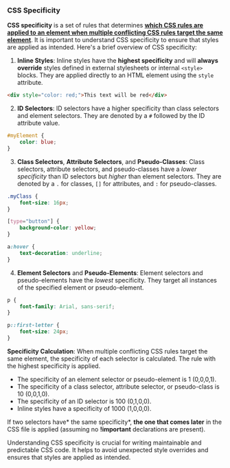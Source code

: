 ### CSS Specificity

**CSS specificity** is a set of rules that determines <u>**which CSS rules are applied to an element when multiple conflicting CSS rules target the same element**</u>. It is important to understand CSS specificity to ensure that styles are applied as intended. Here's a brief overview of CSS specificity:

1. **Inline Styles**: Inline styles have the **highest specificity** and will **always override** styles defined in external stylesheets or internal `<style>` blocks. They are applied directly to an HTML element using the `style` attribute.

```html
<div style="color: red;">This text will be red</div>
```

2. **ID Selectors**: ID selectors have a higher specificity than class selectors and element selectors. They are denoted by a `#` followed by the ID attribute value.

```css
#myElement {
    color: blue;
}
```

3. **Class Selectors**, **Attribute Selectors**, and **Pseudo-Classes**: Class selectors, attribute selectors, and pseudo-classes have a *lower specificity* than ID selectors but *higher* than element selectors. They are denoted by a `.` for classes, `[]` for attributes, and `:` for pseudo-classes.

```css
.myClass {
    font-size: 16px;
}

[type="button"] {
    background-color: yellow;
}

a:hover {
    text-decoration: underline;
}
```

4. **Element Selectors** and **Pseudo-Elements**: Element selectors and pseudo-elements have the *lowest* specificity. They target all instances of the specified element or pseudo-element.

```css
p {
    font-family: Arial, sans-serif;
}

p::first-letter {
    font-size: 24px;
}
```

**Specificity Calculation**: When multiple conflicting CSS rules target the same element, the specificity of each selector is calculated. The rule with the highest specificity is applied.

* The specificity of an element selector or pseudo-element is 1 (0,0,0,1).
* The specificity of a class selector, attribute selector, or pseudo-class is 10 (0,0,1,0).
* The specificity of an ID selector is 100 (0,1,0,0).
* Inline styles have a specificity of 1000 (1,0,0,0).

If two selectors have* the same specificity*, **the one that comes later** in the CSS file is applied (assuming no **!important** declarations are present).

Understanding CSS specificity is crucial for writing maintainable and predictable CSS code. It helps to avoid unexpected style overrides and ensures that styles are applied as intended.